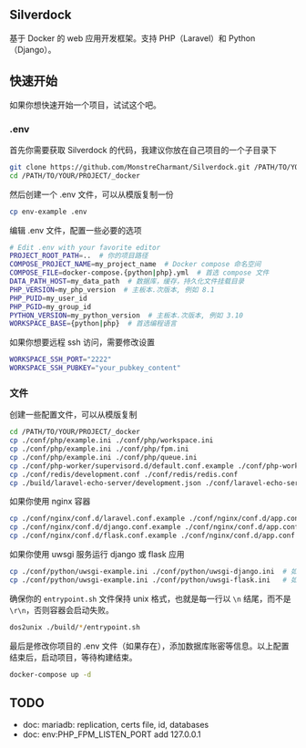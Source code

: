 ## Silverdock
基于 Docker 的 web 应用开发框架。支持 PHP（Laravel）和 Python（Django）。

## 快速开始
如果你想快速开始一个项目，试试这个吧。

### .env
首先你需要获取 Silverdock 的代码，我建议你放在自己项目的一个子目录下
```bash
git clone https://github.com/MonstreCharmant/Silverdock.git /PATH/TO/YOUR/PROJECT/_docker
cd /PATH/TO/YOUR/PROJECT/_docker
```

然后创建一个 .env 文件，可以从模版复制一份
```bash
cp env-example .env
```

编辑 .env 文件，配置一些必要的选项
```bash
# Edit .env with your favorite editor
PROJECT_ROOT_PATH=..  # 你的项目路径
COMPOSE_PROJECT_NAME=my_project_name  # Docker compose 命名空间
COMPOSE_FILE=docker-compose.{python|php}.yml  # 首选 compose 文件
DATA_PATH_HOST=my_data_path  # 数据库，缓存，持久化文件挂载目录
PHP_VERSION=my_php_version  # 主板本.次版本, 例如 8.1
PHP_PUID=my_user_id
PHP_PGID=my_group_id
PYTHON_VERSION=my_python_version  # 主板本.次版本, 例如 3.10
WORKSPACE_BASE={python|php}  # 首选编程语言
```

如果你想要远程 ssh 访问，需要修改设置
```bash
WORKSPACE_SSH_PORT="2222"
WORKSPACE_SSH_PUBKEY="your_pubkey_content"
```

### 文件

创建一些配置文件，可以从模版复制
```bash
cd /PATH/TO/YOUR/PROJECT/_docker
cp ./conf/php/example.ini ./conf/php/workspace.ini
cp ./conf/php/example.ini ./conf/php/fpm.ini
cp ./conf/php/example.ini ./conf/php/queue.ini
cp ./conf/php-worker/supervisord.d/default.conf.example ./conf/php-worker/supervisord.d/default.conf
cp ./conf/redis/development.conf ./conf/redis/redis.conf
cp ./build/laravel-echo-server/development.json ./conf/laravel-echo-server/laravel-echo-server.json
```

如果你使用 nginx 容器

```bash
cp ./conf/nginx/conf.d/laravel.conf.example ./conf/nginx/conf.d/app.conf  # 如果你的项目是基于 php
cp ./conf/nginx/conf.d/django.conf.example ./conf/nginx/conf.d/app.conf   # 如果你的项目是基于 django
cp ./conf/nginx/conf.d/flask.conf.example ./conf/nginx/conf.d/app.conf    # 如果你的项目是基于 flask
```

如果你使用 uwsgi 服务运行 django 或 flask 应用

```bash
cp ./conf/python/uwsgi-example.ini ./conf/python/uwsgi-django.ini  # 如果你的项目是基于 django
cp ./conf/python/uwsgi-example.ini ./conf/python/uwsgi-flask.ini   # 如果你的项目是基于 flask
```

确保你的 `entrypoint.sh` 文件保持 unix 格式，也就是每一行以 `\n` 结尾，而不是 `\r\n`，否则容器会启动失败。

```bash
dos2unix ./build/*/entrypoint.sh
```

最后是修改你项目的 .env 文件（如果存在），添加数据库账密等信息。以上配置结束后，启动项目，等待构建结束。
```bash
docker-compose up -d
```

## TODO

- doc: mariadb: replication, certs file, id, databases
- doc: env:PHP_FPM_LISTEN_PORT add 127.0.0.1
